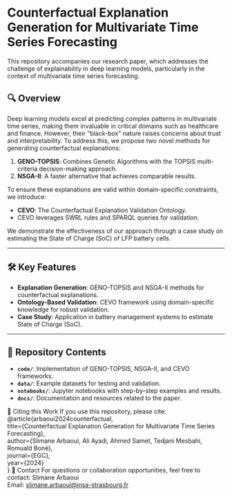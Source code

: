 # Counterfactual Explanation Generation for Multivariate Time Series Forecasting  

This repository accompanies our research paper, which addresses the challenge of explainability in deep learning models, particularly in the context of multivariate time series forecasting.  

## 🔍 **Overview**  
Deep learning models excel at predicting complex patterns in multivariate time series, making them invaluable in critical domains such as healthcare and finance. However, their "black-box" nature raises concerns about trust and interpretability. To address this, we propose two novel methods for generating counterfactual explanations:  
1. **GENO-TOPSIS**: Combines Genetic Algorithms with the TOPSIS multi-criteria decision-making approach.  
2. **NSGA-II**: A faster alternative that achieves comparable results.  

To ensure these explanations are valid within domain-specific constraints, we introduce:  
- **CEVO**: The Counterfactual Explanation Validation Ontology.  
- CEVO leverages SWRL rules and SPARQL queries for validation.  

We demonstrate the effectiveness of our approach through a case study on estimating the State of Charge (SoC) of LFP battery cells.  

---

## 🛠️ **Key Features**  
- **Explanation Generation**: GENO-TOPSIS and NSGA-II methods for counterfactual explanations.  
- **Ontology-Based Validation**: CEVO framework using domain-specific knowledge for robust validation.  
- **Case Study**: Application in battery management systems to estimate State of Charge (SoC).  

---

## 📂 **Repository Contents**  
- **`code/`**: Implementation of GENO-TOPSIS, NSGA-II, and CEVO frameworks.  
- **`data/`**: Example datasets for testing and validation.  
- **`notebooks/`**: Jupyter notebooks with step-by-step examples and results.  
- **`docs/`**: Documentation and resources related to the paper.

📄 Citing this Work
If you use this repository, please cite:
@article{arbaoui2024counterfactual,  
  title={Counterfactual Explanation Generation for Multivariate Time Series Forecasting},  
  author={Slimane Arbaoui, Ali Ayadi, Ahmed Samet, Tedjani Mesbahi, Romuald Boné},  
  journal={EGC},  
  year={2024}  
}
📧 Contact
For questions or collaboration opportunities, feel free to contact:
Slimane Arbaoui  
Email: slimane.arbaoui@insa-strasbourg.fr  
